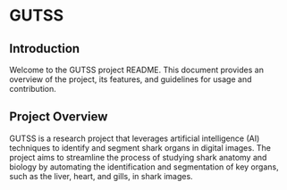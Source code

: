 # GUTSS

## Introduction
Welcome to the GUTSS project README. This document provides an overview of the project, its features, and guidelines for usage and contribution.

## Project Overview
GUTSS is a research project that leverages artificial intelligence (AI) techniques to identify and segment shark organs in digital images. The project aims to streamline the process of studying shark anatomy and biology by automating the identification and segmentation of key organs, such as the liver, heart, and gills, in shark images.
